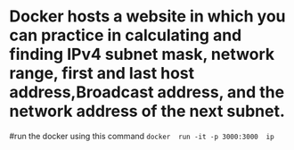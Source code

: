 
# Docker hosts a website in which you can practice in calculating and finding IPv4 subnet mask, network range, first and last host address,Broadcast address, and the network address of the next subnet.
#run the docker using this command
```docker  run -it -p 3000:3000  ip```

